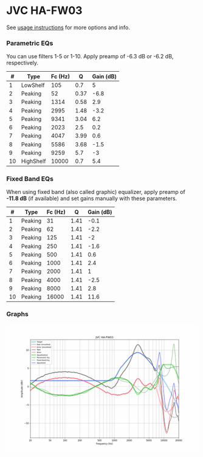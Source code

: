 # JVC HA-FW03
See [usage instructions](https://github.com/jaakkopasanen/AutoEq#usage) for more options and info.

### Parametric EQs
You can use filters 1-5 or 1-10. Apply preamp of -6.3 dB or -6.2 dB, respectively.

|   # | Type      |   Fc (Hz) |    Q |   Gain (dB) |
|-----|-----------|-----------|------|-------------|
|   1 | LowShelf  |       105 | 0.7  |         5   |
|   2 | Peaking   |        52 | 0.37 |        -6.8 |
|   3 | Peaking   |      1314 | 0.58 |         2.9 |
|   4 | Peaking   |      2995 | 1.48 |        -3.2 |
|   5 | Peaking   |      9341 | 3.04 |         6.2 |
|   6 | Peaking   |      2023 | 2.5  |         0.2 |
|   7 | Peaking   |      4047 | 3.99 |         0.6 |
|   8 | Peaking   |      5586 | 3.68 |        -1.5 |
|   9 | Peaking   |      9259 | 5.7  |        -3   |
|  10 | HighShelf |     10000 | 0.7  |         5.4 |

### Fixed Band EQs
When using fixed band (also called graphic) equalizer, apply preamp of **-11.8 dB** (if available) and set gains manually with these parameters.

|   # | Type    |   Fc (Hz) |    Q |   Gain (dB) |
|-----|---------|-----------|------|-------------|
|   1 | Peaking |        31 | 1.41 |        -0.1 |
|   2 | Peaking |        62 | 1.41 |        -2.2 |
|   3 | Peaking |       125 | 1.41 |        -2   |
|   4 | Peaking |       250 | 1.41 |        -1.6 |
|   5 | Peaking |       500 | 1.41 |         0.6 |
|   6 | Peaking |      1000 | 1.41 |         2.4 |
|   7 | Peaking |      2000 | 1.41 |         1   |
|   8 | Peaking |      4000 | 1.41 |        -2.5 |
|   9 | Peaking |      8000 | 1.41 |         2.8 |
|  10 | Peaking |     16000 | 1.41 |        11.6 |

### Graphs
![](./JVC%20HA-FW03.png)
